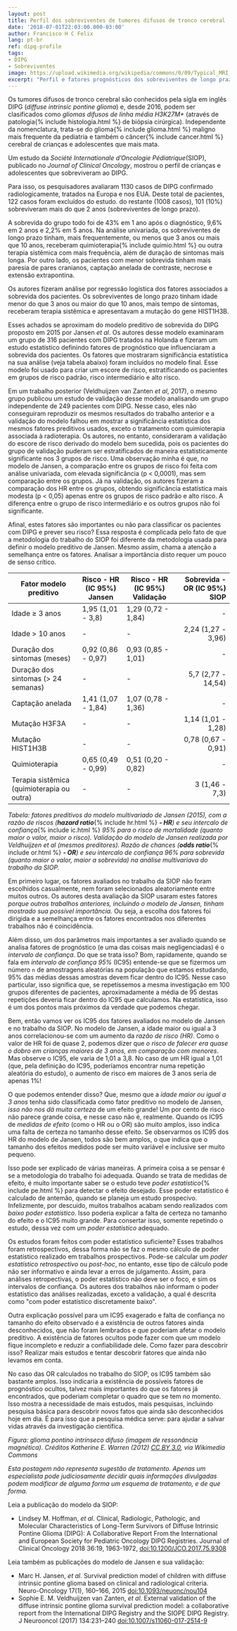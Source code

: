 ```yaml
---
layout: post
title: Perfil dos sobreviventes de tumores difusos de tronco cerebral
date: '2018-07-01T22:03:00.000-03:00'
author: Francisco H C Felix
lang: pt-br
ref: dipg-profile
tags:
- DIPG
- Sobreviventes
image: https://upload.wikimedia.org/wikipedia/commons/0/09/Typical_MRI_appearance_of_diffuse_intrinsic_pontine_glioma_%28DIPG%29_-_Fonc-02-00205-g002.jpg
excerpt: "Perfil e fatores prognósticos dos sobreviventes de longo prazo do DIPG, com base em estudos internacionais e modelos de sobrevida."
---
```


Os tumores difusos de tronco cerebral são conhecidos pela sigla em inglês DIPG
(_diffuse intrinsic pontine glioma_) e, desde 2016, podem ser clasificados como _gliomas difusos de linha média H3K27M+_ (através de patologia{% include histologia.html %} de biópsia cirúrgica). Independente da nomenclatura, trata-se do glioma{% include glioma.html %} maligno mais frequente da pediatria e também o câncer{% include cancer.html %} cerebral de crianças e adolescentes que mais mata.
<!--more-->

Um estudo da _Société Internationale d’Oncologie Pédiatrique_(SIOP), publicado
no _Journal of Clinical Oncology_, mostrou o perfil de crianças e adolescentes
que sobreviveram ao DIPG.

Para isso, os pesquisadores avaliaram 1130 casos de DIPG confirmado radiologicamente, tratados na Europa e nos EUA. Deste total de pacientes, 122 casos foram excluídos do estudo. do restante (1008 casos), 101 (10%) sobreviveram mais do que 2 anos (sobreviventes de longo prazo).

A sobrevida do grupo todo foi de 43% em 1 ano após o diagnóstico, 9,6% em 2 anos
e 2,2% em 5 anos. Na análise univariada, os sobreviventes de longo prazo tinham, mais frequentemente,
ou menos que 3 anos ou mais que 10 anos, receberam quimioterapia{% include quimio.html %} ou outra terapia sistêmica com mais frequência, além de duração de sintomas mais longa.
Por outro lado, os pacientes com menor sobrevida tinham mais paresia de pares cranianos, captação anelada de contraste, necrose e extensão extrapontina.

Os autores fizeram análise por regressão logística dos fatores associados a sobrevida dos pacientes. Os sobreviventes de longo prazo tinham idade menor do que 3 anos ou maior do que 10 anos, mais tempo de sintomas, receberam terapia sistêmica e apresentavam a mutação do gene HIST1H3B.

Esses achados se aproximam do modelo preditivo de sobrevida do DIPG proposto em 2015 por Jansen _et al_. Os autores desse modelo examinaram um grupo de 316 pacientes com DIPG tratados na Holanda e fizeram um estudo estatístico definindo fatores de prognóstico que influenciaram a sobrevida dos pacientes. Os fatores que mostraram significância estatística na sua análise (veja tabela abaixo) foram incluídos no modelo final. Esse modelo foi usado para criar um escore de risco, estratificando os pacientes em grupos de risco padrão, risco intermediário e alto risco.

Em um trabalho posterior (Veldhuijzen van Zanten _et al_, 2017), o mesmo grupo publicou um estudo de validação desse modelo analisando um grupo independente de 249 pacientes com DIPG. Nesse caso, eles não conseguiram reproduzir os mesmos resultados do trabalho anterior e a validação do modelo falhou em mostrar a significância estatística dos mesmos fatores preditivos usados, exceto o tratamento com quimioterapia associada à radioterapia. Os autores, no entanto, consideraram a validação do escore de risco derivado do modelo bem sucedida, pois os pacientes do grupo de validação puderam ser estratificados de maneira estatisticamente significante nos 3 grupos de risco. Uma observação minha é que, no modelo de Jansen, a comparação entre os grupos de risco foi feita com análise univariada, com elevada significância (p < 0,0001), mas sem comparação entre os grupos. Já na validação, os autores fizeram a comparação dos HR entre os grupos, obtendo significância estatística mais modesta (p < 0,05) apenas entre os grupos de risco padrão e alto risco. A diferença entre o grupo de risco intermediário e os outros grupos não foi significante.

Afinal, estes fatores são importantes ou não para classificar os pacientes com DIPG e prever seu risco? Essa resposta é complicada pelo fato de que a metodologia do trabalho do SIOP foi diferente da metodologia usada para definir o modelo preditivo de Jansen. Mesmo assim, chama a atenção a semelhança entre os fatores. Analisar a importância disto requer um pouco de senso crítico.

| Fator modelo preditivo | Risco - HR (IC 95%) Jansen | Risco - HR (IC 95%) Validação | Sobrevida - OR (IC 95%) SIOP |
| --- | --- | --- | ---:|
| Idade ≥ 3 anos | 1,95 (1,01 - 3,8) | 1,29 (0,72 - 1,84) | - |
| Idade > 10 anos | - | - | 2,24 (1,27 - 3,96) |
| Duração dos sintomas (meses) | 0,92 (0,86 - 0,97) | 0,93 (0,85 - 1,01) | - |
| Duração dos sintomas (> 24 semanas) | - | - | 5,7 (2,77 - 14,54) |
| Captação anelada | 1,41 (1,07 - 1,84) | 1,07 (0,78 - 1,36) | - |
| Mutação H3F3A | - | - | 1,14 (1,01 - 1,28) |
| Mutação HIST1H3B | - | - | 0,78 (0,67 - 0,91) |
| Quimioterapia | 0,65 (0,49 - 0,99) |0,51 (0,20 - 0,82) | - |
| Terapia sistêmica (quimioterapia ou outra) | - | - | 3 (1,46 - 7,3) |

_Tabela: fatores preditivos do modelo multivariado de Jansen (2015), com a razão de riscos (**hazard ratio**_{% include hr.html %} _**- HR**) e seu intercalo de confiança_{% include ic.html %} _95% para o risco de mortalidade (quanto maior o valor, maior o risco). Validação do modelo de Jansen realizada por Veldhuijzen et al (mesmos preditores). Razão de chances (**odds ratio**_{% include or.html %} _**- OR**) e seu intercalo de confiança 96% para sobrevida (quanto maior o valor, maior a sobrevida) na análise multivariava do trabalho da SIOP._

Em primeiro lugar, os fatores avaliados no trabalho da SIOP não foram escolhidos casualmente, nem foram selecionados aleatoriamente entre muitos outros. Os autores desta avaliação da SIOP usaram estes fatores _porque outros trabalhos anteriores, incluindo o modelo de Jansen, tinham mostrado sua possível importância._ Ou seja, a escolha dos fatores foi dirigida e a semelhança entre os fatores encontrados nos diferentes trabalhos não é coincidência.

Além disso, um dos parâmetros mais importantes a ser avaliado quando se analisa fatores de prognóstico (e uma das coisas mais negligenciadas) é o _intervalo de confiança_. Do que se trata isso? Bom, rapidamente, quando se fala em _intervalo de confiança 95%_ (IC95) entende-se que se fizermos um número `n` de amostragens aleatórias na população que estamos estudando, 95% das médias dessas amostras devem ficar dentro do IC95. Nesse caso particular, isso significa que, se repetíssemos a mesma investigação em 100 grupos diferentes de pacientes, aproximadamente a média de 95 destas repetições deveria ficar dentro do IC95 que calculamos. Na estatística, isso é um dos pontos mais próximos da verdade que podemos chegar.

Bem, então vamos ver os IC95 dos fatores avaliados no modelo de Jansen e no trabalho da SIOP. No modelo de Jansen, a idade maior ou igual a 3 anos correlacionou-se com um aumento da _razão de risco (HR)_. Como o valor de HR foi de quase 2, podemos dizer que _o risco de falecer era quase o dobro em crianças maiores de 3 anos, em comparação com menores_. Mas observe o IC95, ele varia de 1,01 a 3,8. No caso de um HR igual a 1,01 (que, pela definição do IC95, poderíamos encontrar numa repetição aleatória do estudo), o aumento de risco em maiores de 3 anos seria de apenas 1%!

O que podemos entender disso? Que, mesmo que a _idade maior ou igual a 3 anos_ tenha sido classificada como fator preditivo no modelo de Jansen, _isso não nos dá muita certeza_ de um efeito grande! Um por cento de risco não parece grande coisa, e nesse caso não é, realmente. Quando os IC95 de _medidas de efeito_ (como o HR ou o OR) são muito amplos, isso indica uma falta de certeza no tamanho desse efeito. Se observarmos os IC95 dos HR do modelo de Jansen, todos são bem amplos, o que indica que o tamanho dos efeitos medidos pode ser muito variável e inclusive ser muito pequeno.

Isso pode ser explicado de várias maneiras. A primeira coisa a se pensar é se a metodologia do trabalho foi adequada. Quando se trata de medidas de efeito, é muito importante saber se o estudo teve _poder estatístico_{% include pe.html %} para detectar o efeito desejado. Esse poder estatístico é calculado de antemão, quando se planeja um estudo prospecivo. Infelizmente, por descuido, muitos trabalhos acabam sendo realizados com _baixo poder estatístico_. Isso poderia explicar a falta de certeza no tamanho do efeito e o IC95 muito grande. Para consertar isso, somente repetindo o estudo, dessa vez com um _poder estatístico_ adequado.

Os estudos foram feitos com poder estatístico suficiente? Esses trabalhos foram retrospectivos, dessa forma não se faz o mesmo cálculo de poder estatístico realizado em trabalhos prospectivos. Pode-se calcular um _poder estatístico retrospectivo_ ou _post-hoc_, no entanto, esse tipo de cálculo pode não ser informativo e ainda levar a erros de julgamento. Assim, para análises retropectivas, o poder estatístico não deve ser o foco, e sim os intervalos de confiança. Os autores dos trabalhos não informam o poder estatístico das análises realizadas, exceto a validação, a qual é descrita como "com poder estatístico discretamente baixo".

Outra explicação possível para um IC95 exagerado e falta de confiança no tamanho do efeito observado é a existência de outros fatores ainda desconhecidos, que não foram lembrados e que poderiam afetar o modelo preditivo. A existência de fatores ocultos pode fazer com que um modelo fique incompleto e reduzir a confiabilidade dele. Como fazer para descobrir isso? Realizar mais estudos e tentar descobrir fatores que ainda não levamos em conta.

No caso das OR calculados no trabalho do SIOP, os IC95 também são bastante amplos. Isso indicaria a existência de possíveis fatores de prognóstico ocultos, talvez mais importantes do que os fatores já encontrados, que poderiam completar o quadro que se tem no momento. Isso mostra a necessidade de mais estudos, mais pesquisas, incluindo pesquisa básica para descobrir novos fatos que ainda são desconhecidos hoje em dia. É para isso que a pesquisa médica serve: para ajudar a salvar vidas através da investigação científica.

_Figura: glioma pontino intrínseco difuso (imagem de ressonância magnética). Créditos Katherine E. Warren (2012) [CC BY 3.0](https://creativecommons.org/licenses/by/3.0), via Wikimedia Commons_

_Esta postagem não representa sugestão de tratamento. Apenas um especialista pode judiciosamente decidir quais informações divulgadas podem modificar de alguma forma um esquema de tratamento, e de que forma._

Leia a publicação do modelo da SIOP:

- Lindsey M. Hoffman, _et al_. Clinical, Radiologic, Pathologic, and Molecular Characteristics of Long-Term Survivors of Diffuse Intrinsic Pontine Glioma (DIPG): A Collaborative Report From the International and European Society for Pediatric Oncology DIPG Registries. Journal of Clinical Oncology 2018 36:19, 1963-1972, [doi:10.1200/JCO.2017.75.9308](https://doi.org/10.1200/JCO.2017.75.9308)

Leia também as publicações do modelo de Jansen e sua validação:

- Marc H. Jansen, _et al_. Survival prediction model of children with diffuse intrinsic pontine glioma based on clinical and radiological criteria. Neuro-Oncology 17(1), 160–166, 2015 [doi:10.1093/neuonc/nou104](https://doi.org/10.1093/neuonc/nou104)
- Sophie E. M. Veldhuijzen van Zanten, _et al_. External validation of the diffuse intrinsic pontine glioma survival prediction model: a collaborative report from the International DIPG Registry and the SIOPE DIPG Registry. J Neurooncol (2017) 134:231–240 [doi:10.1007/s11060-017-2514-9](https://doi.org/10.1007/s11060-017-2514-9)
